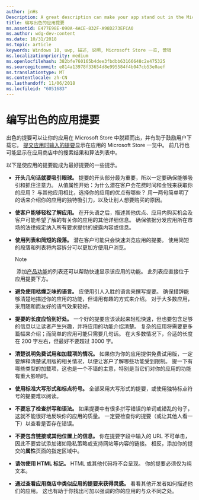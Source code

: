 ```yaml
---
author: jnHs
Description: A great description can make your app stand out in the Microsoft Store and help encourage customers to download it.
title: 编写出色的应用提要
ms.assetid: E477E98E-090A-4ACE-832F-A98D273EFCA0
ms.author: wdg-dev-content
ms.date: 10/31/2018
ms.topic: article
keywords: Windows 10, uwp, 描述, 说明, Microsoft Store 一览, 营销
ms.localizationpriority: medium
ms.openlocfilehash: 382bfe760165b4dee3fbdbb63166648c2e475325
ms.sourcegitcommit: e814a13978f33654d8e995584f4b047cb53e0aef
ms.translationtype: MT
ms.contentlocale: zh-CN
ms.lasthandoff: 11/06/2018
ms.locfileid: "6051683"
---
```

# <a name="write-a-great-app-description"></a>编写出色的应用提要


出色的提要可以让你的应用在 Microsoft Store 中脱颖而出，并有助于鼓励用户下载它。 [提交应用时输入的提要](create-app-store-listings.md#description)显示在应用的 Microsoft Store 一览中。 前几行也可能显示在应用商店中的搜索结果和算法列表中。

以下是使应用的提要能成为最好提要的一些提示。

-   **开头几句话就要吸引眼球。** 提要的开头部分最为重要，所以一定要确保能够吸引和抓住注意力。 从值属性开始：为什么潜在客户会花费时间和金钱来获取你的应用？ 与其他应用相比，选择你的应用的优点有哪些？ 用一两句简单明了的话来介绍你的应用的独特吸引力，以及让别人想要购买的原因。
-   **使客户能够轻松了解应用。** 在开头语之后，描述其他优点、应用内购买机会及客户可能希望了解的有关你的应用的其他详细信息。 确保依据分发应用所在市场的法律规定纳入所有要求提供的披露内容或信息。
-   **使用列表和简短的段落。** 潜在客户可能只会快速浏览应用的提要。 使用简短的段落和列表将内容拆分可以更加方便用户浏览。

    > [!NOTE]
    > 添加[产品功能](create-app-store-listings.md#product-features)的列表还可以帮助快速显示该应用的功能。 此列表应直接位于应用提要下方。

-   **避免使用枯燥乏味的语言。** 应使用引人入胜的语言来撰写提要。 确保措辞能够清楚地描述你的应用的功能，但请用有趣的方式来介绍。 对于大多数应用，采用随和而友好的语气效果较好。
-   **提要的长度应恰到好处。** 一个好的提要应该读起来轻松快速，但也要包含足够的信息以让读者产生兴趣，并将应用的功能介绍清楚。 复杂的应用将需要更多篇幅来介绍；而简单的应用可能只需要几句话。 在大多数情况下，合适的长度在 200 字左右，但最好不要超过 3000 字。
-   **清楚说明免费试用和加载项的情况。** 如果你为你的应用提供免费试用版，一定要解释清楚试用版的相关情况，以便让客户了解哪些功能受到限制。 提一下有哪些类型的加载项，这也是一个不错的主意，特别是当它们对你的应用的功能有重大影响时。
-   **使用标准大写形式和标点符号。** 全部采用大写形式的提要，或使用独特标点符号的提要难以阅读。
-   **不要忘了检查拼写和语法。** 如果提要中有很多拼写错误的单词或错乱的句子，这就不能很好地反映你的应用的质量。 一定要检查你的提要（或让其他人看一下）以查看是否存在错误。
-   **不要包含链接或其他位置上的信息。** 你在提要字段中输入的 URL 不可单击，因此不要尝试添加诸如隐私策略或支持网站等内容的链接。 相反，添加你的提交的**属性**页面的指定区域中。
-   **请勿使用 HTML 标记。** HTML 或其他代码将不会呈现。 你的提要必须仅为纯文本。
-   **通过查看应用商店中类似应用的提要来获得灵感。** 看看其他开发者如何描述他们的应用。 这也有助于你找出可加以强调的你的应用的与众不同之处。

 

 




